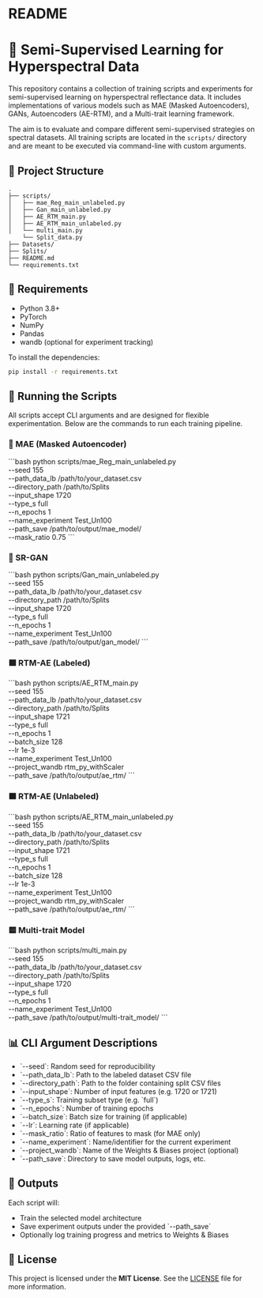 # README

# 🌱 Semi-Supervised Learning for Hyperspectral Data

This repository contains a collection of training scripts and experiments for semi-supervised learning on hyperspectral reflectance data. It includes implementations of various models such as MAE (Masked Autoencoders), GANs, Autoencoders (AE-RTM), and a Multi-trait learning framework.

The aim is to evaluate and compare different semi-supervised strategies on spectral datasets. All training scripts are located in the `scripts/` directory and are meant to be executed via command-line with custom arguments.

## 📁 Project Structure

```
.
├── scripts/
│   ├── mae_Reg_main_unlabeled.py
│   ├── Gan_main_unlabeled.py
│   ├── AE_RTM_main.py
│   ├── AE_RTM_main_unlabeled.py
│   └── multi_main.py
    └── Split_data.py
├── Datasets/
├── Splits/
├── README.md
└── requirements.txt
```

## 🥪 Requirements

- Python 3.8+
- PyTorch
- NumPy
- Pandas
- wandb (optional for experiment tracking)

To install the dependencies:

```bash
pip install -r requirements.txt
```

## 🚀 Running the Scripts

All scripts accept CLI arguments and are designed for flexible experimentation. Below are the commands to run each training pipeline.

### 🔷 MAE (Masked Autoencoder)

\`\`\`bash
python scripts/mae_Reg_main_unlabeled.py \
  --seed 155 \
  --path_data_lb /path/to/your_dataset.csv \
  --directory_path /path/to/Splits \
  --input_shape 1720 \
  --type_s full \
  --n_epochs 1 \
  --name_experiment Test_Un100 \
  --path_save /path/to/output/mae_model/ \
  --mask_ratio 0.75
\`\`\`

### 🔶 SR-GAN

\`\`\`bash
python scripts/Gan_main_unlabeled.py \
  --seed 155 \
  --path_data_lb /path/to/your_dataset.csv \
  --directory_path /path/to/Splits \
  --input_shape 1720 \
  --type_s full \
  --n_epochs 1 \
  --name_experiment Test_Un100 \
  --path_save /path/to/output/gan_model/
\`\`\`

### 🟩 RTM-AE (Labeled)

\`\`\`bash
python scripts/AE_RTM_main.py \
  --seed 155 \
  --path_data_lb /path/to/your_dataset.csv \
  --directory_path /path/to/Splits \
  --input_shape 1721 \
  --type_s full \
  --n_epochs 1 \
  --batch_size 128 \
  --lr 1e-3 \
  --name_experiment Test_Un100 \
  --project_wandb rtm_py_withScaler \
  --path_save /path/to/output/ae_rtm/
\`\`\`

### 🟧 RTM-AE (Unlabeled)

\`\`\`bash
python scripts/AE_RTM_main_unlabeled.py \
  --seed 155 \
  --path_data_lb /path/to/your_dataset.csv \
  --directory_path /path/to/Splits \
  --input_shape 1721 \
  --type_s full \
  --n_epochs 1 \
  --batch_size 128 \
  --lr 1e-3 \
  --name_experiment Test_Un100 \
  --project_wandb rtm_py_withScaler \
  --path_save /path/to/output/ae_rtm/
\`\`\`

### 🟨 Multi-trait Model

\`\`\`bash
python scripts/multi_main.py \
  --seed 155 \
  --path_data_lb /path/to/your_dataset.csv \
  --directory_path /path/to/Splits \
  --input_shape 1720 \
  --type_s full \
  --n_epochs 1 \
  --name_experiment Test_Un100 \
  --path_save /path/to/output/multi-trait_model/
\`\`\`

## 📊 CLI Argument Descriptions

- \`--seed\`: Random seed for reproducibility
- \`--path_data_lb\`: Path to the labeled dataset CSV file
- \`--directory_path\`: Path to the folder containing split CSV files
- \`--input_shape\`: Number of input features (e.g. 1720 or 1721)
- \`--type_s\`: Training subset type (e.g. \`full\`)
- \`--n_epochs\`: Number of training epochs
- \`--batch_size\`: Batch size for training (if applicable)
- \`--lr\`: Learning rate (if applicable)
- \`--mask_ratio\`: Ratio of features to mask (for MAE only)
- \`--name_experiment\`: Name/identifier for the current experiment
- \`--project_wandb\`: Name of the Weights & Biases project (optional)
- \`--path_save\`: Directory to save model outputs, logs, etc.

## 📂 Outputs

Each script will:
- Train the selected model architecture
- Save experiment outputs under the provided \`--path_save\`
- Optionally log training progress and metrics to Weights & Biases

## 📄 License

This project is licensed under the **MIT License**. See the [LICENSE](LICENSE) file for more information.
